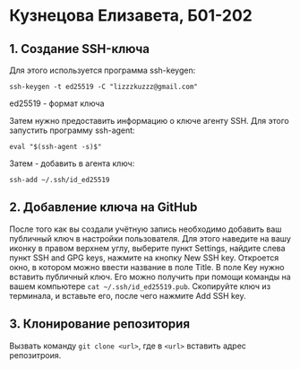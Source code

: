 # Кузнецова Елизавета, Б01-202
## 1. Создание SSH-ключа

Для этого используется программа ssh-keygen:

`ssh-keygen -t ed25519 -C "lizzzkuzzz@gmail.com"`

ed25519 - формат ключа

Затем нужно предоставить информацию о ключе агенту SSH. Для этого запустить программу ssh-agent:

`eval "$(ssh-agent -s)$"`

Затем - добавить в агента ключ:

`ssh-add ~/.ssh/id_ed25519`

## 2. Добавление ключа на GitHub

После того как вы создали учётную запись необходимо добавить ваш публичный ключ в настройки пользователя. 
Для этого наведите на вашу иконку в правом верхнем углу, выберите пункт Settings, найдите слева пункт SSH and GPG keys, нажмите на кнопку New SSH key.
Откроется окно, в котором можно ввести название в поле Title. В поле Key нужно вставить публичный ключ. 
Его можно получить при помощи команды на вашем компьютере `cat ~/.ssh/id_ed25519.pub`. 
Скопируйте ключ из терминала, и вставьте его, после чего нажмите Add SSH key.


## 3. Клонирование репозитория

Вызвать команду `git clone <url>`, где в `<url>` вставить адрес репозитроия.
